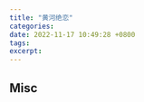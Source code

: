 ```yaml
---
title: "黄河绝恋"
categories: 
date: 2022-11-17 10:49:28 +0800
tags: 
excerpt: 
---
```













## Misc



